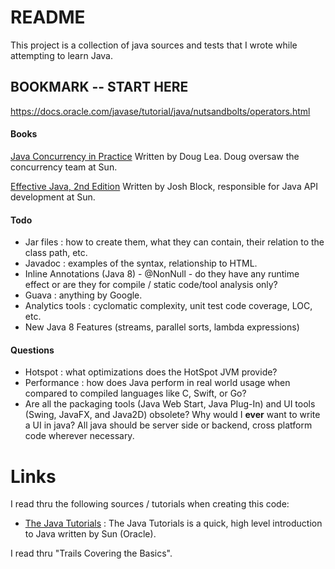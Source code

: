 # README #

This project is a collection of java sources and tests that I wrote while attempting to learn Java. 

## BOOKMARK -- START HERE ##

https://docs.oracle.com/javase/tutorial/java/nutsandbolts/operators.html

#### Books ####

[Java Concurrency in Practice](http://www.amazon.com/Java-Concurrency-Practice-Brian-Goetz/dp/0321349601)
Written by Doug Lea. Doug oversaw the concurrency team at Sun.

[Effective Java, 2nd Edition](http://www.amazon.com/Effective-Java-Edition-Joshua-Bloch/dp/0321356683)
Written by Josh Block, responsible for Java API development at Sun.


#### Todo ####

* Jar files : how to create them, what they can contain, their relation to the class path, etc.
* Javadoc : examples of the syntax, relationship to HTML.
* Inline Annotations (Java 8) - @NonNull - do they have any runtime effect or are they for compile / static code/tool analysis only?
* Guava : anything by Google.
* Analytics tools : cyclomatic complexity, unit test code coverage, LOC, etc. 
* New Java 8 Features (streams, parallel sorts, lambda expressions)

#### Questions ####

* Hotspot : what optimizations does the HotSpot JVM provide?
* Performance : how does Java perform in real world usage when compared to compiled languages like C, Swift, or Go? 
* Are all the packaging tools (Java Web Start, Java Plug-In) and UI tools (Swing, JavaFX, and Java2D) obsolete?
  Why would I **ever** want to write a UI in java? All java should be server side or backend, cross platform code
  wherever necessary.


# Links #

I read thru the following sources / tutorials when creating this code:

* [The Java Tutorials](https://docs.oracle.com/javase/tutorial/index.html) : The Java Tutorials is a quick, high level introduction to Java written by Sun (Oracle).

I read thru "Trails Covering the Basics". 



